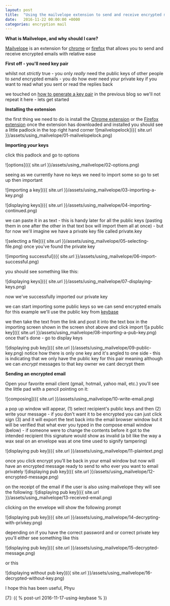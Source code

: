 ```yaml
---
layout: post
title:  "Using the mailvelope extension to send and receive encrypted mail"
date:   2016-11-22 00:00:00 +0000
categories: encryption mail
---
```


__What is Mailvelope, and why should I care?__

[Mailvelope][3] is an extension for [chrome][1] or [firefox][2] that allows you to send and receive encrypted emails with relative ease

__First off - you'll need key pair__

whilst not _strictly_ true - you only _really_ need the public keys of other people to _send_ encrypted emails - you do how ever need your private key if you want to read what you sent or read the replies back

we touched on [how to generate a key pair][6] in the previous blog so we'll not repeat it here - lets get started

__Installing the extension__

the first thing we need to do is install the [Chrome extension][4] or the [Firefox extension][5]
once the extension has downloaded and installed you should see a little padlock in the top right hand corner ![mailvelopelock]({{ site.url }}/assets/using_mailvelope/01-mailvelopelock.png)

__Importing *your* keys__

click this padlock and go to options

![options]({{ site.url }}/assets/using_mailvelope/02-options.png)

seeing as we currently have no keys we need to import some so go to set up then important

![importing a key]({{ site.url }}/assets/using_mailvelope/03-importing-a-key.png)


![displaying keys]({{ site.url }}/assets/using_mailvelope/04-importing-continued.png)

we can paste it in as text - this is handy later for all the public keys (pasting them in one after the other in that text box will import them all at once) - but for now we'll imagine we have a private key file called private.key

![selecting a file]({{ site.url }}/assets/using_mailvelope/05-selecting-file.png)
once you've found the private key

![importing successful]({{ site.url }}/assets/using_mailvelope/06-import-successful.png)

you should see something like this:

![displaying keys]({{ site.url }}/assets/using_mailvelope/07-displaying-keys.png)

now we've successfully imported our private key


we can start importing some public keys so we can send encrypted emails for this example we'll use the public key from [keybase][6]

we then take the text from the link and post it into the text box in the importing screen shown in the screen shot above and click import
![a public key]({{ site.url }}/assets/using_mailvelope/08-importing-a-pub-key.png)
once that's done - go to display keys


![displaying pub key]({{ site.url }}/assets/using_mailvelope/09-public-key.png)
notice how there is only one key and it's angled to one side - this is indicating that we only have the public key for this pair meaning although we can *encrypt* messages to that key owner we cant decrypt them

__Sending an encrypted email__

Open your favorite email client (gmail, hotmail, yahoo mail, etc.) you'll see the little pad with a pencil pointing on it:

![composing]({{ site.url }}/assets/using_mailvelope/10-write-email.png)

a pop up window will appear, (1) select recipient's public keys and then (2) write your message - if you don't want it to be encrypted you can just click sign (3) and it will export the text back into the email browser window but it will be verified that what ever you typed in the compose email window (below) - if someone were to change the contents before it got to the intended recipient this signature would show as invalid (a bit like the way a wax seal on an envelope was at one time used to signify tampering)

![displaying pub key]({{ site.url }}/assets/using_mailvelope/11-plaintext.png)

once you click encrypt you'll be back in your email window but now will have an encrypted message ready to send to who ever you want to email privately
![displaying pub key]({{ site.url }}/assets/using_mailvelope/12-encrypted-message.png)

on the receipt of the email if the user is also using mailvelope they will see the following:
![displaying pub key]({{ site.url }}/assets/using_mailvelope/13-received-email.png)

clicking on the envelope will show the following prompt

![displaying pub key]({{ site.url }}/assets/using_mailvelope/14-decrypting-with-privkey.png)

depending on if you have the correct password and or correct private key you'll either see something like this

![displaying pub key]({{ site.url }}/assets/using_mailvelope/15-decrypted-message.png)

or this

![displaying without pub key]({{ site.url }}/assets/using_mailvelope/16-decrypted-without-key.png)

I hope this has been useful,
Phyu


   [1]: https://google.com/chrome "chrome"
   [2]: https://www.mozilla.org/en-GB/firefox/new/ "Firefox download page"
   [3]: https://www.mailvelope.com "mailvelope"
   [4]: https://chrome.google.com/webstore/search/mailvelope?hl=en "chrome extension"
   [5]: https://download.mailvelope.com/releases/latest/mailvelope.firefox.xpi "firefox extension"
   [6]: https://keybase.io/hackspacer123/key.asc "test pub key"
   [7]: ({ % post-url 2016-11-17-using-keybase % })

